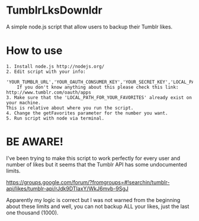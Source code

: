 TumblrLksDownldr
==================

A simple node.js script that allow users to backup their Tumblr likes.


How to use
==========

    1. Install node.js http://nodejs.org/
    2. Edit script with your info: 
        'YOUR_TUMBLR_URL','YOUR_OAUTH_CONSUMER_KEY','YOUR_SECRET_KEY','LOCAL_PATH_FOR_YOUR_FAVORITES'
        If you don't know anything about this please check this link: http://www.tumblr.com/oauth/apps
    3. Make sure that the 'LOCAL_PATH_FOR_YOUR_FAVORITES' already exist on your machine.
    This is relative about where you run the script.
    4. Change the getFavorites parameter for the number you want.
    5. Run script with node via terminal.

BE AWARE!
========================

I've been trying to make this script to work perfectly for every user and number of likes but it seems that
the Tumblr API has some undocumented limits. 

https://groups.google.com/forum/?fromgroups=#!searchin/tumblr-api/likes/tumblr-api/rJdk9DTIaxY/WkJ6mvb-9SgJ

Apparently my logic is correct but I was not warned from the beginning about these limits and well, you can
not backup ALL your likes, just the last one thousand (1000).
